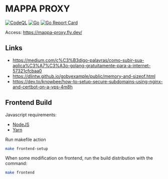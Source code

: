 # MAPPA PROXY

[![CodeQL](https://github.com/escoteirando/mappa-proxy/actions/workflows/codeql-analysis.yml/badge.svg)](https://github.com/escoteirando/mappa-proxy/actions/workflows/codeql-analysis.yml)
[![Go](https://github.com/escoteirando/mappa-proxy/actions/workflows/go.yml/badge.svg)](https://github.com/escoteirando/mappa-proxy/actions/workflows/go.yml)
[![Go Report Card](https://goreportcard.com/badge/github.com/escoteirando/mappa-proxy)](https://goreportcard.com/report/github.com/escoteirando/mappa-proxy)

Access: https://mappa-proxy.fly.dev/

## Links

* https://medium.com/c%C3%B3digo-palavras/como-subir-sua-aplica%C3%A7%C3%A3o-golang-gratuitamente-para-a-internet-57321cfcbaa0
* https://dlintw.github.io/gobyexample/public/memory-and-sizeof.html
* https://dev.to/knowbee/how-to-setup-secure-subdomains-using-nginx-and-certbot-on-a-vps-4m8h

## Frontend Build

Javascript requirements:
* [NodeJS](https://nodejs.org/en/download/)
* [Yarn](https://classic.yarnpkg.com/lang/en/docs/install/#debian-stable)

Run makefile action

```bash
make frontend-setup
```

When some modification on frontend, run the build distribution with the command: 

```bash
make frontend
```